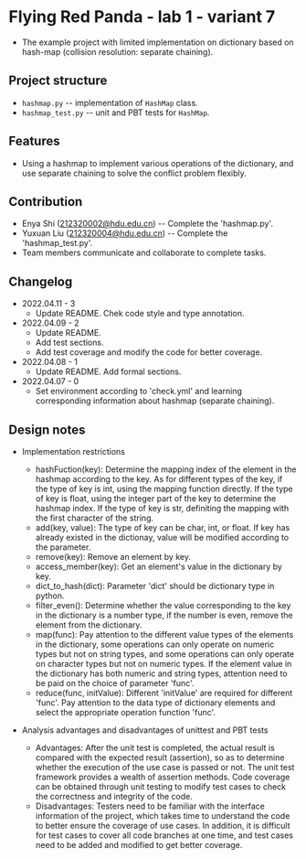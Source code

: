 # Flying Red Panda - lab 1 - variant 7


- The example project with limited implementation on dictionary
based on hash-map (collision resolution: separate chaining).


## Project structure

- `hashmap.py` -- implementation of `HashMap` class.
- `hashmap_test.py` -- unit and PBT tests for `HashMap`.

## Features


- Using a hashmap to implement various operations of the dictionary,
and use separate chaining to solve the conflict problem flexibly.


## Contribution

- Enya Shi (212320002@hdu.edu.cn) -- Complete the 'hashmap.py'.
- Yuxuan Liu (212320004@hdu.edu.cn) -- Complete the 'hashmap_test.py'.
- Team members communicate and collaborate to complete tasks.

## Changelog

- 2022.04.11 - 3
  - Update README. Chek code style and type annotation.
- 2022.04.09 - 2
  - Update README.
  - Add test sections.
  - Add test coverage and modify the code for better coverage.
- 2022.04.08 - 1
  - Update README. Add formal sections.
- 2022.04.07 - 0
  - Set environment according to 'check.yml' and learning
  corresponding information about hashmap (separate chaining).

## Design notes

- Implementation restrictions
  - hashFuction(key): Determine the mapping index of the element
  in the hashmap according to the key. As for different types of
  the key, if the type of key is int, using the mapping function
  directly. If the type of key is float, using the integer part
  of the key to determine the hashmap index. If the type of key
  is str, definiting the mapping with the first character of the
  string.
  - add(key, value): The type of key can be char, int, or float.
  If key has already existed in the dictionay, value will be
  modified according to the parameter.
  - remove(key): Remove an element by key.
  - access_member(key): Get an element's value in the dictionary
  by key.
  - dict_to_hash(dict): Parameter 'dict' should be dictionary
  type in python.
  - filter_even(): Determine whether the value corresponding to
  the key in the dictionary is a number type, if the number is
  even, remove the element from the dictionary.
  - map(func): Pay attention to the different value types of the
  elements in the dictionary, some operations can only operate on
  numeric types but not on string types, and some operations can
  only operate on character types but not on numeric types. If
  the element value in the dictionary has both numeric and string
  types, attention need to be paid on the choice of parameter 'func'.
  - reduce(func, initValue): Different 'initValue' are required
  for different 'func'. Pay attention to the data type of dictionary
  elements and select the appropriate operation function 'func'.

- Analysis advantages and disadvantages of unittest and PBT tests
  - Advantages: After the unit test is completed, the actual result
  is compared with the expected result (assertion), so as to determine
  whether the execution of the use case is passed or not. The unit
  test framework provides a wealth of assertion methods. Code coverage
  can be obtained through unit testing to modify test cases to check
  the correctness and integrity of the code.
  - Disadvantages: Testers need to be familiar with the interface
  information of the project, which takes time to understand the
  code to better ensure the coverage of use cases. In addition, it
  is difficult for test cases to cover all code branches at one
  time, and test cases need to be added and modified to get better
  coverage.